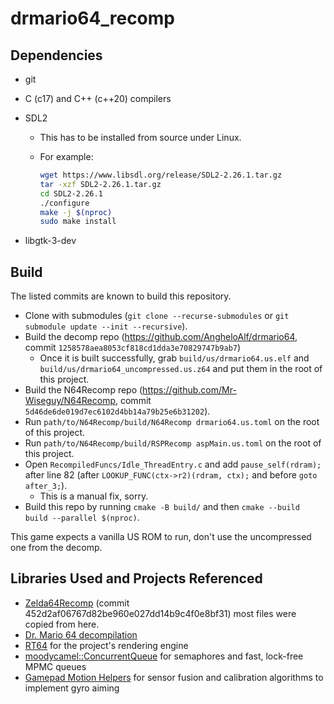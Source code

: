 # drmario64_recomp

## Dependencies

- git
- C (c17) and C++ (c++20) compilers
- SDL2
  - This has to be installed from source under Linux.
  - For example:

    ```bash
    wget https://www.libsdl.org/release/SDL2-2.26.1.tar.gz
    tar -xzf SDL2-2.26.1.tar.gz
    cd SDL2-2.26.1
    ./configure
    make -j $(nproc)
    sudo make install
    ```

- libgtk-3-dev

## Build

The listed commits are known to build this repository.

- Clone with submodules (`git clone --recurse-submodules` or
  `git submodule update --init --recursive`).
- Build the decomp repo (<https://github.com/AngheloAlf/drmario64>,
  commit `1258578aea8053cf818cd1dda3e70829747b9ab7`)
  - Once it is built successfully, grab `build/us/drmario64.us.elf` and
    `build/us/drmario64_uncompressed.us.z64` and put them in the root of this
    project.
- Build the N64Recomp repo (<https://github.com/Mr-Wiseguy/N64Recomp>, commit
  `5d46de6de019d7ec6102d4bb14a79b25e6b31202`).
- Run `path/to/N64Recomp/build/N64Recomp drmario64.us.toml` on the root of this
  project.
- Run `path/to/N64Recomp/build/RSPRecomp aspMain.us.toml` on the root of this
  project.
- Open `RecompiledFuncs/Idle_ThreadEntry.c` and add `pause_self(rdram);` after
  line 82 (after `LOOKUP_FUNC(ctx->r2)(rdram, ctx);` and before `goto after_3;`).
  - This is a manual fix, sorry.
- Build this repo by running `cmake -B build/` and then
  `cmake --build build --parallel $(nproc)`.

This game expects a vanilla US ROM to run, don't use the uncompressed one from
the decomp.

## Libraries Used and Projects Referenced

- [Zelda64Recomp](https://github.com/Mr-Wiseguy/Zelda64Recomp)
  (commit 452d2af06767d82be960e027dd14b9c4f0e8bf31)
  most files were copied from here.
- [Dr. Mario 64 decompilation](https://github.com/AngheloAlf/drmario64)
- [RT64](https://github.com/rt64/rt64) for the project's rendering engine
- [moodycamel::ConcurrentQueue](https://github.com/cameron314/concurrentqueue)
  for semaphores and fast, lock-free MPMC queues
- [Gamepad Motion Helpers](https://github.com/JibbSmart/GamepadMotionHelpers)
  for sensor fusion and calibration algorithms to implement gyro aiming
